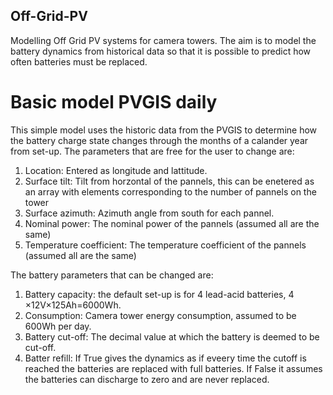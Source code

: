 ## Off-Grid-PV
Modelling Off Grid PV systems for camera towers. The aim is to model the battery dynamics from historical data so that it is possible to predict how often batteries must be replaced.

# Basic model PVGIS daily
This simple model uses the historic data from the PVGIS to determine how the battery charge state changes through the months of a calander year from set-up.
The parameters that are free for the user to change are:
1. Location: Entered as longitude and lattitude.
2. Surface tilt: Tilt from horzontal of the pannels, this can be enetered as an array with elements corresponding to the number of pannels on the tower
3. Surface azimuth: Azimuth angle from south for each pannel.
4. Nominal power: The nominal power of the pannels (assumed all are the same)
5. Temperature coefficient: The temperature coefficient of the pannels (assumed all are the same)

The battery parameters that can be changed are:
1. Battery capacity: the default set-up is for 4 lead-acid batteries, 4 $\times$12V$\times$125Ah=6000Wh.
2. Consumption: Camera tower energy consumption, assumed to be 600Wh per day.
3. Battery cut-off: The decimal value at which the battery is deemed to be cut-off.
4. Batter refill: If True gives the dynamics as if eveery time the cutoff is reached the batteries are replaced with full batteries. If False it assumes the batteries can discharge to zero and are never replaced.
